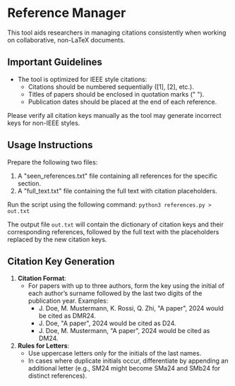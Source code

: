 # Reference Manager

This tool aids researchers in managing citations consistently when working on collaborative, non-LaTeX documents.

## Important Guidelines

- The tool is optimized for IEEE style citations:
  - Citations should be numbered sequentially ([1], [2], etc.).
  - Titles of papers should be enclosed in quotation marks (" ").
  - Publication dates should be placed at the end of each reference.

Please verify all citation keys manually as the tool may generate incorrect keys for non-IEEE styles.

## Usage Instructions

Prepare the following two files:

1. A "seen_references.txt" file containing all references for the specific section.
2. A "full_text.txt" file containing the full text with citation placeholders.

Run the script using the following command:
`python3 references.py > out.txt`

The output file `out.txt` will contain the dictionary of citation keys and their corresponding references, followed by the full text with the placeholders replaced by the new citation keys.

## Citation Key Generation

1. **Citation Format**:
   - For papers with up to three authors, form the key using the initial of each author’s surname followed by the last two digits of the publication year.
     Examples:
     - J. Doe, M. Mustermann, K. Rossi, Q. Zhi, "A paper", 2024 would be cited as DMR24.
     - J. Doe, "A paper", 2024 would be cited as D24.
     - J. Doe, M. Mustermann, "A paper", 2024 would be cited as DM24.
2. **Rules for Letters**:
   - Use uppercase letters only for the initials of the last names.
   - In cases where duplicate initials occur, differentiate by appending an additional letter (e.g., SM24 might become SMa24 and SMb24 for distinct references).
